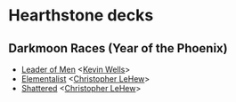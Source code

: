 # Hearthstone decks

## Darkmoon Races (Year of the Phoenix)

* [Leader of Men](darkmoonRaces/leaderOfMen) <[Kevin Wells](mailto:kevin@wells-family.xyz)>
* [Elementalist](darkmoonRaces/elementalist) <[Christopher LeHew](mailto:christopher.lehew@bokf.com)>
* [Shattered](darkmoonRaces/shattered) <[Christopher LeHew](mailto:christopher.lehew@bokf.com)>
